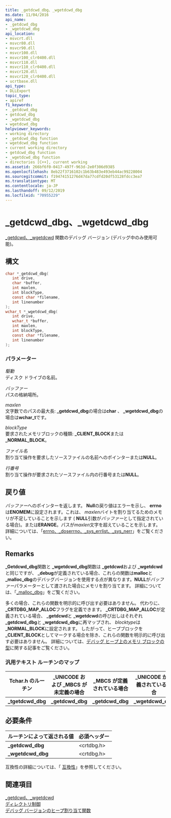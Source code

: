 ```yaml
---
title: _getdcwd_dbg、_wgetdcwd_dbg
ms.date: 11/04/2016
api_name:
- _getdcwd_dbg
- _wgetdcwd_dbg
api_location:
- msvcrt.dll
- msvcr80.dll
- msvcr90.dll
- msvcr100.dll
- msvcr100_clr0400.dll
- msvcr110.dll
- msvcr110_clr0400.dll
- msvcr120.dll
- msvcr120_clr0400.dll
- ucrtbase.dll
api_type:
- DLLExport
topic_type:
- apiref
f1_keywords:
- _getdcwd_dbg
- getdcwd_dbg
- _wgetdcwd_dbg
- wgetdcwd_dbg
helpviewer_keywords:
- working directory
- _getdcwd_dbg function
- wgetdcwd_dbg function
- current working directory
- getdcwd_dbg function
- _wgetdcwd_dbg function
- directories [C++], current working
ms.assetid: 266bf6f0-0417-497f-963d-2e0f306d9385
ms.openlocfilehash: 8eb22f3716102c1b63b483e493eb44ac99228004
ms.sourcegitcommit: f19474151276d47da77cdfd20df53128fdcc3ea7
ms.translationtype: MT
ms.contentlocale: ja-JP
ms.lasthandoff: 09/12/2019
ms.locfileid: "70955229"
---
```

# <a name="_getdcwd_dbg-_wgetdcwd_dbg"></a>_getdcwd_dbg、_wgetdcwd_dbg

[_getdcwd、_wgetdcwd](getdcwd-wgetdcwd.md) 関数のデバッグ バージョン (デバッグ中のみ使用可能)。

## <a name="syntax"></a>構文

```C
char *_getdcwd_dbg(
   int drive,
   char *buffer,
   int maxlen,
   int blockType,
   const char *filename,
   int linenumber
);
wchar_t *_wgetdcwd_dbg(
   int drive,
   wchar_t *buffer,
   int maxlen,
   int blockType,
   const char *filename,
   int linenumber
);
```

### <a name="parameters"></a>パラメーター

*駆動*<br/>
ディスク ドライブの名前。

*バッファー*<br/>
パスの格納場所。

*maxlen*<br/>
文字数でのパスの最大長: **_getdcwd_dbg**の場合は**char** 、 **_wgetdcwd_dbg**の場合は**wchar_t**です。

*blockType*<br/>
要求されたメモリブロックの種類: **_CLIENT_BLOCK**または **_NORMAL_BLOCK**。

*ファイル名*<br/>
割り当て操作を要求したソースファイルの名前へのポインターまたは**NULL**。

*行番号*<br/>
割り当て操作が要求されたソースファイル内の行番号または**NULL**。

## <a name="return-value"></a>戻り値

*バッファー*へのポインターを返します。 **Null**の戻り値はエラーを示し、 **errno**は**ENOMEM**に設定されます。これは、 *maxlen*バイトを割り当てるためのメモリが不足していることを示します ( **NULL**引数が*バッファー*として指定されている場合)。または**ERANGE**。パスが*maxlen*文字を超えていることを示します。 詳細については、「[errno、_doserrno、_sys_errlist、_sys_nerr](../../c-runtime-library/errno-doserrno-sys-errlist-and-sys-nerr.md)」をご覧ください。

## <a name="remarks"></a>Remarks

**_Getdcwd_dbg**関数と **_wgetdcwd_dbg**関数は **_getdcwd**および **_wgetdcwd**と同じですが、 **_debug**が定義されている場合、これらの関数は**malloc**と **_malloc_dbg**のデバッグバージョンを使用する点が異なります。**NULL**が*バッファー*パラメーターとして渡された場合にメモリを割り当てます。 詳細については、「[_malloc_dbg](malloc-dbg.md)」をご覧ください。

多くの場合、これらの関数を明示的に呼び出す必要はありません。 代わりに、 **_CRTDBG_MAP_ALLOC**フラグを定義できます。 **_CRTDBG_MAP_ALLOC**が定義されている場合、 **_getdcwd**と **_wgetdcwd**の呼び出しはそれぞれ **_getdcwd_dbg**と **_wgetdcwd_dbg**に再マップされ、 *blocktype*は **_NORMAL_BLOCK**に設定されます。 したがって、ヒープブロックを **_CLIENT_BLOCK**としてマークする場合を除き、これらの関数を明示的に呼び出す必要はありません。 詳細については、[デバッグ ヒープ上のメモリ ブロックの型](/visualstudio/debugger/crt-debug-heap-details)に関する記事をご覧ください。

### <a name="generic-text-routine-mappings"></a>汎用テキスト ルーチンのマップ

|Tchar.h のルーチン|_UNICODE および _MBCS が未定義の場合|_MBCS が定義されている場合|_UNICODE が定義されている場合|
|---------------------|--------------------------------------|--------------------|-----------------------|
|**_tgetdcwd_dbg**|**_getdcwd_dbg**|**_getdcwd_dbg**|**_wgetdcwd_dbg**|

## <a name="requirements"></a>必要条件

|ルーチンによって返される値|必須ヘッダー|
|-------------|---------------------|
|**_getdcwd_dbg**|\<crtdbg.h>|
|**_wgetdcwd_dbg**|\<crtdbg.h>|

互換性の詳細については、「 [互換性](../../c-runtime-library/compatibility.md)」を参照してください。

## <a name="see-also"></a>関連項目

[_getdcwd、_wgetdcwd](getdcwd-wgetdcwd.md)<br/>
[ディレクトリ制御](../../c-runtime-library/directory-control.md)<br/>
[デバッグ バージョンのヒープ割り当て関数](/visualstudio/debugger/debug-versions-of-heap-allocation-functions)<br/>
